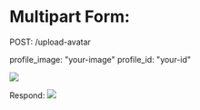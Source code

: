 # Multipart Form:

POST: /upload-avatar

profile_image: "your-image"
profile_id: "your-id"


![](../master/mutiformpart.png)

Respond:
![](../master/image.png)
